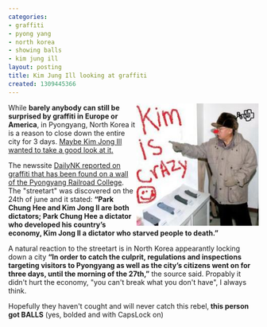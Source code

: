 ```yaml
---
categories:
- graffiti
- pyong yang
- north korea
- showing balls
- kim jung ill
layout: posting
title: Kim Jung Ill looking at graffiti
created: 1309445366
---
```

<p><img alt="" src="/assets/files/u6/medium_tumblr_lngnhoFedU1qewv1lo1_500.jpg" style="width: 246px; height: 246px; float: right;"> While <strong>barely anybody can still be surprised by graffiti in Europe or America</strong>, in Pyongyang, North Korea it is a reason to close down the entire city for 3 days. <a href="http://kimjongillookingatthings.tumblr.com/" target="_blank">Maybe</a><a href="http://www.dailynk.com/english/read.php?cataId=nk01500&amp;num=7893" target="_blank"> </a><a href="http://kimjongillookingatthings.tumblr.com/" target="_blank">Kim Jong Ill wanted to take a good look at it</a><a href="http://www.dailynk.com/english/read.php?cataId=nk01500&amp;num=7893" target="_blank">.</a></p><p>The newssite <a href="http://www.nktoday.com/contents/view_content/19790/anti-kim-graffiti-found-in-pyongyang" target="_blank">DailyNK reported on graffiti that has been found on a wall of the Pyongyang Railroad College</a>. The "streetart" was discovered on the 24th of june and it stated: <strong>“Park Chung Hee and Kim Jong Il are both dictators; Park Chung Hee a dictator who developed his country’s economy, Kim Jong Il a dictator who starved people to death.”</strong></p><p>A natural reaction to the streetart is in North Korea appearantly locking down a city <strong>“In order to catch the culprit, regulations and inspections targeting visitors to Pyongyang as well as the city’s citizens went on for three days, until the morning of the 27th,”</strong> the source said. Propably it didn't hurt the economy, "you can't break what you don't have", I always think.</p><p>Hopefully they haven't cought and will never catch this rebel,<strong> this person got BALLS</strong> (yes, bolded and with CapsLock on)<!--break--></p><p>&nbsp;</p><p>&nbsp;</p><p>&nbsp;</p>
